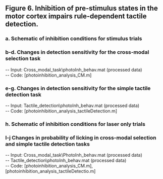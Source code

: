 ## Figure 6. Inhibition of pre-stimulus states in the motor cortex impairs rule-dependent tactile detection. 
### a.	Schematic of inhibition conditions for stimulus trials
### b-d. Changes in detection sensitivity for the cross-modal selection task
  -- Input: Cross_modal_task\photoInh_behav.mat (processed data)\
  -- Code: [photoinhibition_analysis_CM.m]
### e-g. Changes in detection sensitivity for the simple tactile detection task
  -- Input: Tactile_detection\photoInh_behav.mat (processed data)\
  -- Code: [photoinhibition_analysis_tactileDetection.m]
### h. Schematic of inhibition conditions for laser only trials
### I-j Changes in probability of licking in cross-modal selection and simple tactile detection tasks
  -- Input: Cross_modal_task\PhotoInh_behav.mat (processed data)\
  -- Tactile_detection\photoInh_behav.mat (processed data)\
  -- Code: [photoinhibition_analysis_CM.m], [photoinhibition_analysis_tactileDetectio.m]
